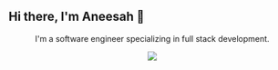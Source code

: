 ## Hi there, I'm Aneesah 👋 

<p align="center">
  I'm a software engineer specializing in full stack development.
</p>

<p align="center">
  <a href="https://skillicons.dev">
    <img src="https://skillicons.dev/icons?i=vscode,github,html,css,js,mongodb,nodejs" />
  </a>
</p>

<!--
**aneesahislam/aneesahislam** is a ✨ _special_ ✨ repository because its `README.md` (this file) appears on your GitHub profile.

Here are some ideas to get you started:

- 🔭 I’m currently working on ...
- 🌱 I’m currently learning ...
- 👯 I’m looking to collaborate on ...
- 🤔 I’m looking for help with ...
- 💬 Ask me about ...
- 📫 How to reach me: ...
- 😄 Pronouns: ...
- ⚡ Fun fact: ...
-->
